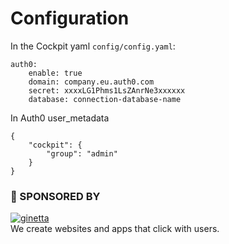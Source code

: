 # Configuration

In the Cockpit yaml `config/config.yaml`:

```
auth0:
    enable: true
    domain: company.eu.auth0.com
    secret: xxxxLG1Phms1LsZAnrNe3xxxxxx
    database: connection-database-name
```

In Auth0 user_metadata

```
{
    "cockpit": {
        "group": "admin"
    }
}
```

### 💐 SPONSORED BY

[![ginetta](https://user-images.githubusercontent.com/321047/29219315-f1594924-7eb7-11e7-9d58-4dcf3f0ad6d6.png)](https://www.ginetta.net)<br>
We create websites and apps that click with users.
